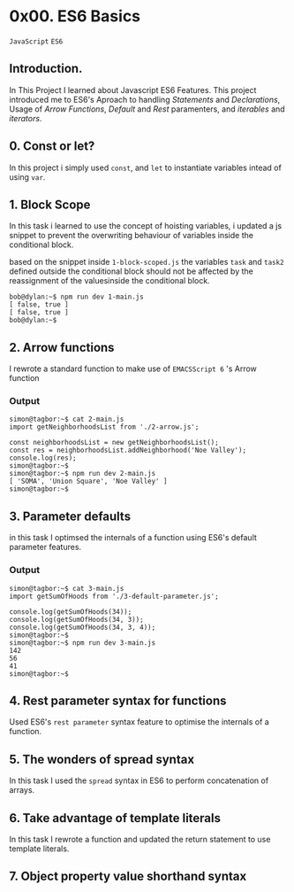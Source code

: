 # 0x00. ES6 Basics
` JavaScript ` ` ES6 `
## Introduction.
In This Project I learned about Javascript ES6 Features. 
This project introduced me to ES6's Aproach to handling *Statements* and *Declarations*, Usage of *Arrow Functions*, *Default* and *Rest* paramenters, and *iterables* and *iterators*.


## 0. Const or let?
In this project i simply used `const`, and `let` to instantiate variables intead of using `var`.

## 1. Block Scope
In this task i learned to use the concept of hoisting variables, i updated a js snippet to prevent the overwriting behaviour of variables inside the conditional block.

based on the snippet inside `1-block-scoped.js` the variables `task` and `task2` defined outside the conditional block should not be affected by the reassignment of the valuesinside the conditional block. 

```
bob@dylan:~$ npm run dev 1-main.js 
[ false, true ]
[ false, true ]
bob@dylan:~$

```
## 2. Arrow functions
I rewrote a standard function to make use of `EMACSScript 6` 's Arrow function

### Output
```
simon@tagbor:~$ cat 2-main.js
import getNeighborhoodsList from './2-arrow.js';

const neighborhoodsList = new getNeighborhoodsList();
const res = neighborhoodsList.addNeighborhood('Noe Valley');
console.log(res);
simon@tagbor:~$
simon@tagbor:~$ npm run dev 2-main.js 
[ 'SOMA', 'Union Square', 'Noe Valley' ]
simon@tagbor:~$

```
## 3. Parameter defaults
in this task I optimsed the internals of a function using ES6's  default parameter features.

### Output
```
simon@tagbor:~$ cat 3-main.js
import getSumOfHoods from './3-default-parameter.js';

console.log(getSumOfHoods(34));
console.log(getSumOfHoods(34, 3));
console.log(getSumOfHoods(34, 3, 4));
simon@tagbor:~$
simon@tagbor:~$ npm run dev 3-main.js 
142
56
41
simon@tagbor:~$

```
## 4. Rest parameter syntax for functions
Used ES6's `rest parameter` syntax feature to optimise the  internals of a function.

## 5. The wonders of spread syntax
In this task I used the `spread` syntax in ES6 to perform concatenation of arrays.

## 6. Take advantage of template literals
In this task I rewrote a  function and updated the return statement to use template literals.

## 7. Object property value shorthand syntax

